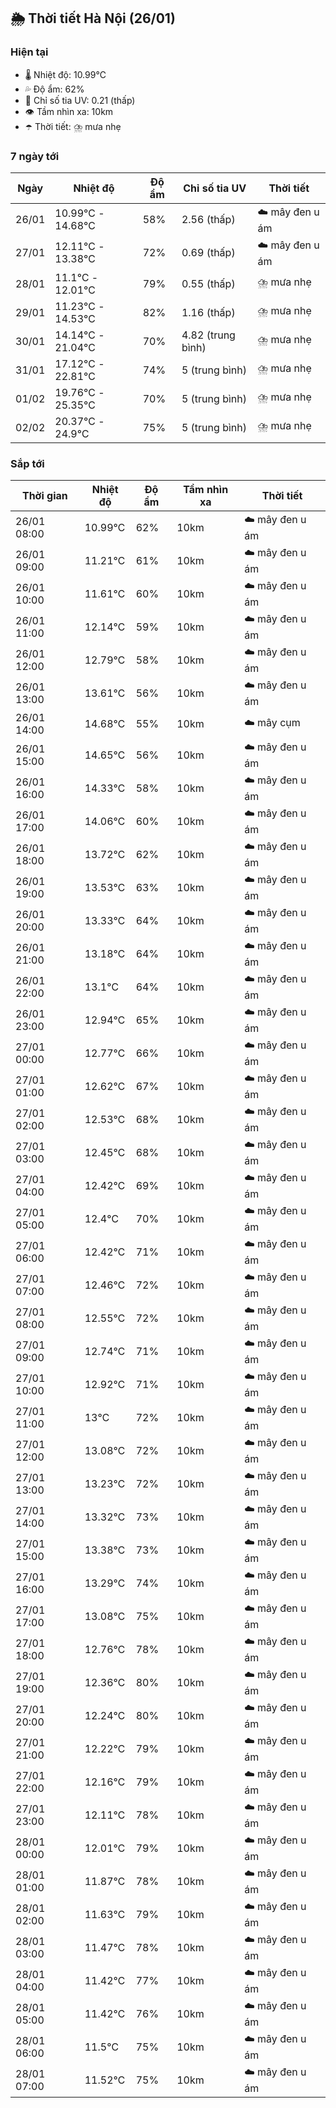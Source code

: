 ## 🌦️ Thời tiết Hà Nội (26/01)

### Hiện tại

- 🌡️ Nhiệt độ: 10.99℃
- 💦 Độ ẩm: 62%
- 🌟 Chỉ số tia UV: 0.21 (thấp)
- 👁️ Tầm nhìn xa: 10km
- ☂️ Thời tiết: ⛈️ mưa nhẹ

### 7 ngày tới

| Ngày | Nhiệt độ | Độ ẩm | Chỉ số tia UV | Thời tiết |
| --- | --- | --- | --- | --- |
| 26/01 | 10.99℃ - 14.68℃ | 58% | 2.56 (thấp) | ☁️ mây đen u ám |
| 27/01 | 12.11℃ - 13.38℃ | 72% | 0.69 (thấp) | ☁️ mây đen u ám |
| 28/01 | 11.1℃ - 12.01℃ | 79% | 0.55 (thấp) | ⛈️ mưa nhẹ |
| 29/01 | 11.23℃ - 14.53℃ | 82% | 1.16 (thấp) | ⛈️ mưa nhẹ |
| 30/01 | 14.14℃ - 21.04℃ | 70% | 4.82 (trung bình) | ⛈️ mưa nhẹ |
| 31/01 | 17.12℃ - 22.81℃ | 74% | 5 (trung bình) | ⛈️ mưa nhẹ |
| 01/02 | 19.76℃ - 25.35℃ | 70% | 5 (trung bình) | ⛈️ mưa nhẹ |
| 02/02 | 20.37℃ - 24.9℃ | 75% | 5 (trung bình) | ⛈️ mưa nhẹ |

### Sắp tới

| Thời gian | Nhiệt độ | Độ ẩm | Tầm nhìn xa | Thời tiết |
| --- | --- | --- | --- | --- |
| 26/01 08:00 | 10.99℃ | 62% | 10km | ☁️ mây đen u ám |
| 26/01 09:00 | 11.21℃ | 61% | 10km | ☁️ mây đen u ám |
| 26/01 10:00 | 11.61℃ | 60% | 10km | ☁️ mây đen u ám |
| 26/01 11:00 | 12.14℃ | 59% | 10km | ☁️ mây đen u ám |
| 26/01 12:00 | 12.79℃ | 58% | 10km | ☁️ mây đen u ám |
| 26/01 13:00 | 13.61℃ | 56% | 10km | ☁️ mây đen u ám |
| 26/01 14:00 | 14.68℃ | 55% | 10km | ☁️ mây cụm |
| 26/01 15:00 | 14.65℃ | 56% | 10km | ☁️ mây đen u ám |
| 26/01 16:00 | 14.33℃ | 58% | 10km | ☁️ mây đen u ám |
| 26/01 17:00 | 14.06℃ | 60% | 10km | ☁️ mây đen u ám |
| 26/01 18:00 | 13.72℃ | 62% | 10km | ☁️ mây đen u ám |
| 26/01 19:00 | 13.53℃ | 63% | 10km | ☁️ mây đen u ám |
| 26/01 20:00 | 13.33℃ | 64% | 10km | ☁️ mây đen u ám |
| 26/01 21:00 | 13.18℃ | 64% | 10km | ☁️ mây đen u ám |
| 26/01 22:00 | 13.1℃ | 64% | 10km | ☁️ mây đen u ám |
| 26/01 23:00 | 12.94℃ | 65% | 10km | ☁️ mây đen u ám |
| 27/01 00:00 | 12.77℃ | 66% | 10km | ☁️ mây đen u ám |
| 27/01 01:00 | 12.62℃ | 67% | 10km | ☁️ mây đen u ám |
| 27/01 02:00 | 12.53℃ | 68% | 10km | ☁️ mây đen u ám |
| 27/01 03:00 | 12.45℃ | 68% | 10km | ☁️ mây đen u ám |
| 27/01 04:00 | 12.42℃ | 69% | 10km | ☁️ mây đen u ám |
| 27/01 05:00 | 12.4℃ | 70% | 10km | ☁️ mây đen u ám |
| 27/01 06:00 | 12.42℃ | 71% | 10km | ☁️ mây đen u ám |
| 27/01 07:00 | 12.46℃ | 72% | 10km | ☁️ mây đen u ám |
| 27/01 08:00 | 12.55℃ | 72% | 10km | ☁️ mây đen u ám |
| 27/01 09:00 | 12.74℃ | 71% | 10km | ☁️ mây đen u ám |
| 27/01 10:00 | 12.92℃ | 71% | 10km | ☁️ mây đen u ám |
| 27/01 11:00 | 13℃ | 72% | 10km | ☁️ mây đen u ám |
| 27/01 12:00 | 13.08℃ | 72% | 10km | ☁️ mây đen u ám |
| 27/01 13:00 | 13.23℃ | 72% | 10km | ☁️ mây đen u ám |
| 27/01 14:00 | 13.32℃ | 73% | 10km | ☁️ mây đen u ám |
| 27/01 15:00 | 13.38℃ | 73% | 10km | ☁️ mây đen u ám |
| 27/01 16:00 | 13.29℃ | 74% | 10km | ☁️ mây đen u ám |
| 27/01 17:00 | 13.08℃ | 75% | 10km | ☁️ mây đen u ám |
| 27/01 18:00 | 12.76℃ | 78% | 10km | ☁️ mây đen u ám |
| 27/01 19:00 | 12.36℃ | 80% | 10km | ☁️ mây đen u ám |
| 27/01 20:00 | 12.24℃ | 80% | 10km | ☁️ mây đen u ám |
| 27/01 21:00 | 12.22℃ | 79% | 10km | ☁️ mây đen u ám |
| 27/01 22:00 | 12.16℃ | 79% | 10km | ☁️ mây đen u ám |
| 27/01 23:00 | 12.11℃ | 78% | 10km | ☁️ mây đen u ám |
| 28/01 00:00 | 12.01℃ | 79% | 10km | ☁️ mây đen u ám |
| 28/01 01:00 | 11.87℃ | 78% | 10km | ☁️ mây đen u ám |
| 28/01 02:00 | 11.63℃ | 79% | 10km | ☁️ mây đen u ám |
| 28/01 03:00 | 11.47℃ | 78% | 10km | ☁️ mây đen u ám |
| 28/01 04:00 | 11.42℃ | 77% | 10km | ☁️ mây đen u ám |
| 28/01 05:00 | 11.42℃ | 76% | 10km | ☁️ mây đen u ám |
| 28/01 06:00 | 11.5℃ | 75% | 10km | ☁️ mây đen u ám |
| 28/01 07:00 | 11.52℃ | 75% | 10km | ☁️ mây đen u ám |
